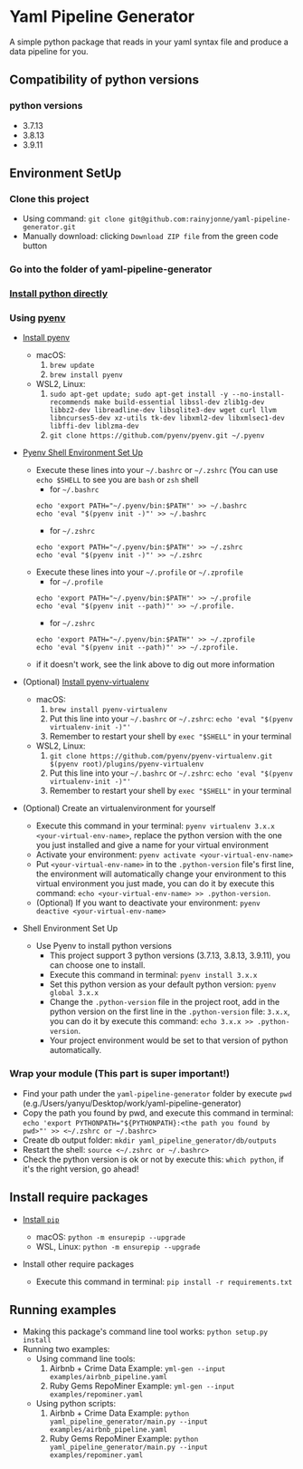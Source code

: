 # Yaml Pipeline Generator
A simple python package that reads in your yaml syntax file and produce a data pipeline for you.
## Compatibility of python versions
### python versions
- 3.7.13
- 3.8.13
- 3.9.11
## Environment SetUp
### Clone this project
- Using command: `git clone git@github.com:rainyjonne/yaml-pipeline-generator.git`
- Manually download: clicking `Download ZIP file` from the green code button 
### Go into the folder of yaml-pipeline-generator
### [Install python directly](https://www.python.org/downloads/)

### Using [pyenv](https://github.com/pyenv/pyenv)
- [Install pyenv](https://github.com/pyenv/pyenv#installation)
  - macOS: 
	1. `brew update`
	2. `brew install pyenv`
  - WSL2, Linux:
	1. `sudo apt-get update; sudo apt-get install -y --no-install-recommends make build-essential libssl-dev zlib1g-dev libbz2-dev libreadline-dev libsqlite3-dev wget curl llvm libncurses5-dev xz-utils tk-dev libxml2-dev libxmlsec1-dev libffi-dev liblzma-dev`
	2. `git clone https://github.com/pyenv/pyenv.git ~/.pyenv`

- [Pyenv Shell Environment Set Up](https://github.com/pyenv/pyenv#set-up-your-shell-environment-for-pyenv)
  - Execute these lines into your `~/.bashrc` or `~/.zshrc` (You can use `echo $SHELL` to see you are `bash` or `zsh` shell
    - for `~/.bashrc`
	```
	echo 'export PATH="~/.pyenv/bin:$PATH"' >> ~/.bashrc 
	echo 'eval "$(pyenv init -)"' >> ~/.bashrc 
  	```
    - for `~/.zshrc`
	```
	echo 'export PATH="~/.pyenv/bin:$PATH"' >> ~/.zshrc 
	echo 'eval "$(pyenv init -)"' >> ~/.zshrc 
  	```
  - Execute these lines into your `~/.profile` or `~/.zprofile` 
    - for `~/.profile`
	```
	echo 'export PATH="~/.pyenv/bin:$PATH"' >> ~/.profile 
	echo 'eval "$(pyenv init --path)"' >> ~/.profile.
  	```
    - for `~/.zshrc`
	```
	echo 'export PATH="~/.pyenv/bin:$PATH"' >> ~/.zprofile 
	echo 'eval "$(pyenv init --path)"' >> ~/.zprofile.
  	```
  - if it doesn't work, see the link above to dig out more information

- (Optional) [Install pyenv-virtualenv](https://github.com/pyenv/pyenv-virtualenv)
  - macOS:
	1. `brew install pyenv-virtualenv`
	2. Put this line into your `~/.bashrc` or `~/.zshrc`: `echo 'eval "$(pyenv virtualenv-init -)"'`
	3. Remember to restart your shell by `exec "$SHELL"` in your terminal 
  - WSL2, Linux:
	1. `git clone https://github.com/pyenv/pyenv-virtualenv.git $(pyenv root)/plugins/pyenv-virtualenv`
	2. Put this line into your `~/.bashrc` or `~/.zshrc`: `echo 'eval "$(pyenv virtualenv-init -)"'` 
	3. Remember to restart your shell by `exec "$SHELL"` in your terminal 

- (Optional) Create an virtualenvironment for yourself
  - Execute this command in your terminal: `pyenv virtualenv 3.x.x <your-virtual-env-name>`, replace the python version with the one you just installed and give a name for your virtual environment
  - Activate your environment: `pyenv activate <your-virtual-env-name>`
  - Put `<your-virtual-env-name>` in to the `.python-version` file's first line, the environment will automatically change your environment to this virtual environment you just made, you can do it by execute this command: `echo <your-virtual-env-name> >> .python-version`. 
  - (Optional) If you want to deactivate your environment: `pyenv deactive <your-virtual-env-name>`



- Shell Environment Set Up
  - Use Pyenv to install python versions
    - This project support 3 python versions (3.7.13, 3.8.13, 3.9.11), you can choose one to install.
    - Execute this command in terminal: `pyenv install 3.x.x`
    - Set this python version as your default python version: `pyenv global 3.x.x`
    - Change the `.python-version` file in the project root, add in the python version on the first line in the `.python-version` file: `3.x.x`, you can do it by execute this command: `echo 3.x.x >> .python-version`.
    - Your project environment would be set to that version of python automatically.
###  Wrap your module **(This part is super important!)**
  - Find your path under the `yaml-pipeline-generator` folder by execute `pwd` (e.g./Users/yanyu/Desktop/work/yaml-pipeline-generator)
  - Copy the path you found by pwd, and execute this command in terminal: `echo 'export PYTHONPATH="${PYTHONPATH}:<the path you found by pwd>"' >> <~/.zshrc or ~/.bashrc>`
  - Create db output folder: `mkdir yaml_pipeline_generator/db/outputs`
  - Restart the shell: `source <~/.zshrc or ~/.bashrc>`
  - Check the python version is ok or not by execute this: `which python`, if it's the right version, go ahead! 
  
 
## Install require packages
- [Install `pip`](https://pip.pypa.io/en/stable/installation/)
  - macOS: `python -m ensurepip --upgrade`
  - WSL, Linux: `python -m ensurepip --upgrade`

- Install other require packages
  - Execute this command in terminal: `pip install -r requirements.txt`

## Running examples
- Making this package's command line tool works: `python setup.py install`
- Running two examples:
  - Using command line tools:
    1. Airbnb + Crime Data Example: `yml-gen --input examples/airbnb_pipeline.yaml`
    2. Ruby Gems RepoMiner Example: `yml-gen --input examples/repominer.yaml`
  - Using python scripts:
    1. Airbnb + Crime Data Example: `python yaml_pipeline_generator/main.py --input examples/airbnb_pipeline.yaml`
    2. Ruby Gems RepoMiner Example: `python yaml_pipeline_generator/main.py --input examples/repominer.yaml`

